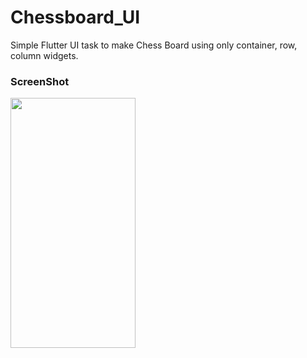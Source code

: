 # Chessboard_UI
Simple Flutter UI task to make Chess Board using only container, row, column widgets.
### **ScreenShot**


<img src="https://github.com/FarazAlam201/Chessboard_UI/assets/90208567/8bb9c0d5-7986-4be7-8cfd-5ae3f7b38e69" width="200" height="400" />




